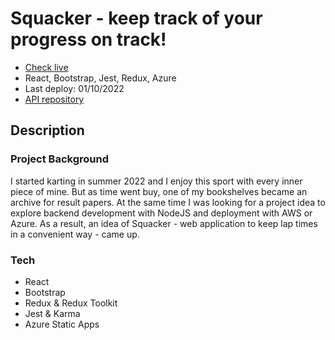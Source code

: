 # Squacker - keep track of your progress on track!

- [Check live](https://ashy-bush-0fb8f0103.2.azurestaticapps.net/)
- React, Bootstrap, Jest, Redux, Azure
- Last deploy: 01/10/2022
- [API repository](https://github.com/arly-0/Track-session-results-tracker-API)

## Description

### Project Background
I started karting in summer 2022 and I enjoy this sport with every inner piece of mine. 
But as time went buy, one of my bookshelves became an archive for result papers.
At the same time I was looking for a project idea to explore backend development with NodeJS and deployment with AWS or Azure.
As a result, an idea of Squacker - web application to keep lap times in a convenient way - came up.

### Tech
- React
- Bootstrap
- Redux & Redux Toolkit
- Jest & Karma
- Azure Static Apps
